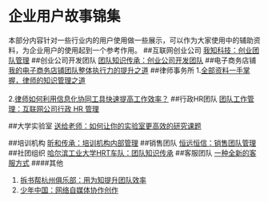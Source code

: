 # 企业用户故事锦集
本部分内容针对一些行业内的用户使用做一些展示，可以作为大家使用中的辅助资料，为企业用户的使用起到一个参考作用。
##互联网创业公司
[我知科技：创业团队管理](http://blog.wiz.cn/user-wiz.html)
##创业公司开发团队
[团队知识传承：创业公司开发团队](http://blog.wiz.cn/user-it.html)
##电子商务店铺
[我的电子商务店铺团队整体执行力的提升之道](http://blog.wiz.cn/e-business.html)
##律师事务所
1.[全部资料一手掌握，律师的知识管理之道](http://blog.wiz.cn/wiz-lawyerkm.html)</br></br>
2.[律师如何利用信息化协同工具快速提高工作效率？](http://blog.wiz.cn/wiz-lawyerteamwork.html)
##行政HR团队
[团队工作管理：互联网公司行政 HR 管理](http://blog.wiz.cn/user-hr.html)

##大学实验室
[送给老师：如何让你的实验室更高效的研究课题](http://blog.wiz.cn/case-teacher.html)

##培训机构
[昕和传承：培训机构内部管理](http://blog.wiz.cn/user-train.html)
##销售团队
[恒远恒信：销售团队管理](http://blog.wiz.cn/user-hengyuan.html)
##社团组织
[哈尔滨工业大学HRT车队：团队知识传承](http://blog.wiz.cn/user-hrt.html)
##客服团队
[一种全新的客服方式](http://blog.wiz.cn/supportmail.html)
####其他
1. [拆书帮杭州俱乐部：用为知提升团队效率](http://blog.wiz.cn/chaishubangteamwork.html)
2. [少年中国：网络自媒体协作创作](http://weibo.com/1662432807/B458ctx2d)
